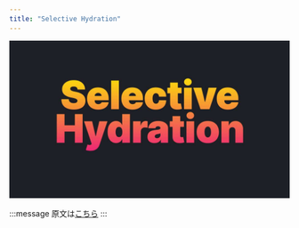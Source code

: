 ```yaml
---
title: "Selective Hydration"
---
```


![](/images/learning-patterns/react-selective-hydration-1280w.jpg)

:::message
原文は[こちら]()
:::
